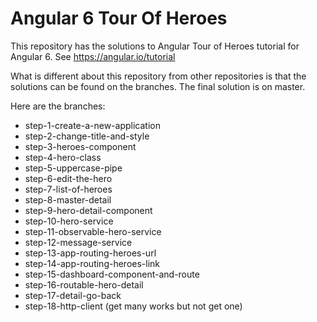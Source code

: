 # Angular 6 Tour Of Heroes

This repository has the solutions to Angular Tour of Heroes tutorial for Angular 6. See https://angular.io/tutorial

What is different about this repository from other repositories is that the solutions can be found on the branches. The final solution is on master.

Here are the branches:
* step-1-create-a-new-application
* step-2-change-title-and-style
* step-3-heroes-component
* step-4-hero-class
* step-5-uppercase-pipe
* step-6-edit-the-hero
* step-7-list-of-heroes
* step-8-master-detail
* step-9-hero-detail-component
* step-10-hero-service
* step-11-observable-hero-service
* step-12-message-service
* step-13-app-routing-heroes-url
* step-14-app-routing-heroes-link
* step-15-dashboard-component-and-route
* step-16-routable-hero-detail
* step-17-detail-go-back
* step-18-http-client (get many works but not get one)

